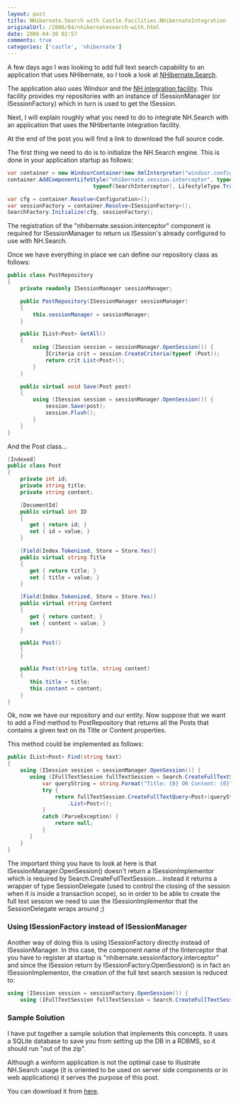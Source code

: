 ```yaml
---
layout: post
title: NHibernate.Search with Castle.Facilities.NHibernateIntegration
originalUrl: /2008/04/nhibernatesearch-with.html
date: 2008-04-30 02:57
comments: true
categories: ['castle', 'nhibernate']
---
```


A few days ago I was looking to add full text search capability to an application that uses NHibernate, so I took a look at [NHibernate.Search](http://www.ayende.com/Blog/archive/2007/04/02/NHibernate-Search.aspx).

The application also uses Windsor and the [NH integration facility](http://castleproject.org/container/facilities/trunk/nhibernate/index.html). This facility provides my repositories with an instance of ISessionManager (or ISessionFactory) which in turn is used to get the ISession.

Next, I will explain roughly what you need to do to integrate NH.Search with an application that uses the NHibertante integration facility.

At the end of the post you will find a link to download the full source code.

The first thing we need to do is to initialize the NH.Search engine. This is done in your application startup as follows:
``` cs
var container = new WindsorContainer(new XmlInterpreter("windsor.config.xml"));
container.AddComponentLifeStyle("nhibernate.session.interceptor", typeof(IInterceptor),
                           typeof(SearchInterceptor), LifestyleType.Transient);

var cfg = container.Resolve<Configuration>();
var sessionFactory = container.Resolve<ISessionFactory>();
SearchFactory.Initialize(cfg, sessionFactory);
```

The registration of the "nhibernate.session.interceptor" component is required for ISessionManager to return us ISession's already configured to use with NH.Search.

Once we have everything in place we can define our repository class as follows:
``` cs
public class PostRepository
{
    private readonly ISessionManager sessionManager;

    public PostRepository(ISessionManager sessionManager)
    {
        this.sessionManager = sessionManager;
    }

    public IList<Post> GetAll()
    {
        using (ISession session = sessionManager.OpenSession()) {
            ICriteria crit = session.CreateCriteria(typeof (Post));
            return crit.List<Post>();
        }
    }

    public virtual void Save(Post post)
    {
        using (ISession session = sessionManager.OpenSession()) {
            session.Save(post);
            session.Flush();
        }
    }
}
```

And the Post class...

``` cs
[Indexed]
public class Post
{
    private int id;
    private string title;
    private string content;

    [DocumentId]
    public virtual int ID
    {
       get { return id; }
       set { id = value; }
    }

    [Field(Index.Tokenized, Store = Store.Yes)]
    public virtual string Title
    {
       get { return title; }
       set { title = value; }
    }

    [Field(Index.Tokenized, Store = Store.Yes)]
    public virtual string Content
    {
       get { return content; }
       set { content = value; }
    }

    public Post()
    {
    }

    public Post(string title, string content)
    {
       this.title = title;
       this.content = content;
    }
}
```

Ok, now we have our repository and our entity. Now suppose that we want to add a Find method to PostRepository that returns all the Posts that contains a given text on its Title or Content properties.

This method could be implemented as follows:

``` cs
public IList<Post> Find(string text)
{
    using (ISession session = sessionManager.OpenSession()) {
       using (IFullTextSession fullTextSession = Search.CreateFullTextSession(((SessionDelegate)session).InnerSession)) {
           var queryString = string.Format("Title: {0} OR Content: {0}", text);
           try {
               return fullTextSession.CreateFullTextQuery<Post>(queryString)
                   .List<Post>();
           }
           catch (ParseException) {
               return null;
           }
       }
    }
}
```

The important thing you have to look at here is that ISessionManager.OpenSession() doesn't return a ISessionImplementor which is required by Search.CreateFullTextSession... instead it returns a wrapper of type SessionDelegate (used to control the closing of the session when it is inside a transaction scope), so in order to be able to create the full text session we need to use the ISessionImplementor that the SessionDelegate wraps around ;)

### Using ISessionFactory instead of ISessionManager
Another way of doing this is using ISessionFactory directly instead of ISessionManager. In this case, the component name of the IInterceptor that you have to register at startup is "nhibernate.sessionfactory.interceptor" and since the ISession return by ISessionFactory.OpenSession() is in fact an ISessionImplementor, the creation of the full text search session is reduced to:

``` cs
using (ISession session = sessionFactory.OpenSession()) {
    using (IFullTextSession fullTextSession = Search.CreateFullTextSession(session)) {
```

### Sample Solution
I have put together a sample solution that implements this concepts. It uses a SQLite database to save you from setting up the DB in a RDBMS, so it should run "out of the zip".

Although a winform application is not the optimal case to illustrate NH.Search usage (it is oriented to be used on server side components or in web applications) it serves the purpose of this post.

You can download it from [here](http://www.mediafire.com/?mrwnoz2nnzh).
